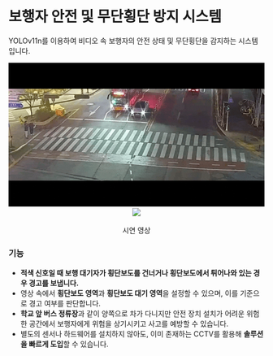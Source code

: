 # 보행자 안전 및 무단횡단 방지 시스템
YOLOv11n를 이용하여 비디오 속 보행자의 안전 상태 및 무단횡단을 감지하는 시스템입니다.

<div align="center">
<img src="./Original.gif">
<img src="./Result.gif">
<p>시연 영상</p>
</div>

### 기능

- **적색 신호일 때 보행 대기자가 횡단보도를 건너거나 횡단보도에서 튀어나와 있는 경우 경고를 보냅니다.**
- 영상 속에서 **횡단보도 영역**과 **횡단보도 대기 영역**을 설정할 수 있으며, 이를 기준으로 경고 여부를 판단합니다.
- **학교 앞 버스 정류장**과 같이 양쪽으로 차가 다니지만 안전 장치 설치가 어려운 위험한 공간에서 보행자에게 위험을 상기시키고 사고를 예방할 수 있습니다.
- 별도의 센서나 하드웨어를 설치하지 않아도, 이미 존재하는 CCTV를 활용해 **솔루션을 빠르게 도입**할 수 있습니다.
